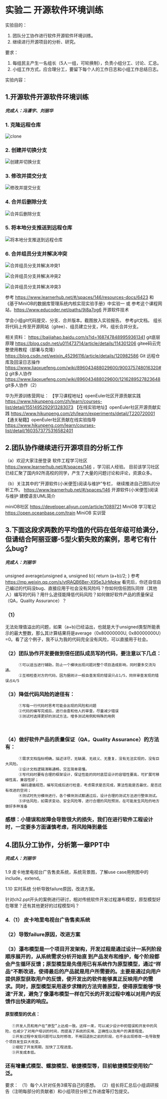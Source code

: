 # 实验二 开源软件环境训练

实验目的：

1. 团队分工协作进行软件开源软件环境训练。
2. 继续进行开源项目的分析、研究。

要求：

1. 每组民主产生一名组长（5人一组，可轮换制），负责小组分工、讨论、汇总。
2. 小组工作方式，应合理分工，要留下每个人的工作日志和小组工作总结日志。

实验内容：

## 1.开源软件开源软件环境训练

##### 完成人：冯潇宇、刘丽华

### 1. 克隆远程仓库

![clone](LAB_2.assets/clone.png)



### 2. 创建并切换分支

![创建并切换分支](LAB_2.assets/创建并切换分支.png)



### 3. 修改并提交分支

![修改并提交分支](LAB_2.assets/修改并提交分支.png)



### 4. 合并后删除分支

![合并后删除分支](LAB_2.assets/合并后删除分支.png)



### 5. 将本地分支推送到远程仓库

![将本地分支推送到远程仓库](LAB_2.assets/将本地分支推送到远程仓库.png)



### 6. 合并组员分支并解决冲突

![合并组员分支并解决冲突1](LAB_2.assets/合并组员分支并解决冲突1.png)

![合并组员分支并解决冲突2](LAB_2.assets/合并组员分支并解决冲突2.png)

![合并组员分支并解决冲突3](LAB_2.assets/合并组员分支并解决冲突3.png)







参考 https://www.learnerhub.net/#/spaces/146/resources-docs/6423
    和 《基于MiniOB的数据库管理系统内核实现实验手册》中实验一
   或 参考这个课程网站，https://www.educoder.net/paths/9i8a7og6   开源软件技术

学会小组git代码提交、分支、合并版本。截图放入实验报告。 参考git文档。
组长将代码上传至开源网站（gitee）、组员建立分支，PR，组长合并分支。 

  相关资料： 
  https://baijiahao.baidu.com/s?id=1687478489959361341   git底层原理
  https://blog.csdn.net/u011473714/article/details/114301206   gitee码云完整使用教程（部署与克隆）
  https://blog.csdn.net/weixin_45296116/article/details/120982586   Git 远程仓库及回滚日志操作
  https://www.liaoxuefeng.com/wiki/896043488029600/900375748016320#0  git多人协作
  https://www.liaoxuefeng.com/wiki/896043488029600/1216289527823648  git多人协作（2）

华为开源训练营网址：
【学习课程地址】openEuler社区开源贡献实践 https://www.hikunpeng.com/zh/learn/courses-list/detail/1551495292913283073
【在线实验地址】openEuler社区开源贡献实践 https://www.hikunpeng.com/zh/learn/experiments/detail/T220720001 
【通关秘籍】openEuler社区贡献在线实验指导 https://www.hikunpeng.com/learn/courses-list/detail/1603573775316582401 

## 2.团队协作继续进行开源项目的分析工作



（a）欢迎大家注册登录 软件工程学习社区 https://www.learnerhub.net/#/spaces/146 ，学习前人经验。
     目前该学习社区已经汇聚了国内92所高校的同学，产生了大量的问题讨论和评论，资源众多。

（b）关注其中的“开源软件(小米便签)阅读与维护”专栏， 继续推进自己团队的分析工作。
https://www.learnerhub.net/#/spaces/146  开源软件(小米便签)阅读与维护
   建模语言UML简介

  miniOB社区
  https://developer.aliyun.com/article/1089721 MiniOB 学习笔记
  https://open.oceanbase.com/train  MiniOB 实训营

## 3.下面这段求两数的平均值的代码在低年级可给满分，但请结合阿丽亚娜-5型火箭失败的案例，思考它有什么bug?

##### 完成人：刘丽华

unsigned average(unsigned a, unsigned b){
return (a+b)/2; 
}
参考 https://mp.weixin.qq.com/s/vtRAQB6Ber-X95e3JrMpkw
看完后，你还自信自己编过的代码没bug、直接应用于社会没有风险吗？你如何信任团队同伴（其他人）编写的代码？用什么途径能降低代码风险？如何做好软件产品的质量保证（QA，Quality Assurance）？

### （1）

无法处理值溢出的问题，如果（a+b)已经溢出，也就是大于unsigned类型所能表示的最大整数，那么其计算结果将是average（0x80000000U, 0x80000000U）=0。看了这个例子，我不认为我的代码完全没有风险，可以直接用于社会。

###   （2）团队协作开发要做到信任团队成员写的代码，要注意以下几点：

          ①可以适当进行辅助，防止一个模块出现问题对整个项目造成影响，同时要多交流沟通。
          ②互相检查对方的代码，因为据统计一般自查发现的错误只占1/5，同伴审查发现的错误占4/5


###   （3）降低代码风险的途径有：

          ①写每一行代码时思考可能会出现的风险和问题
          ②代码的编写完成后，进行自查和他人的审查，尽量减少错误
          ③测试时选择更好的测试方法，增多测试用例和特殊的用例


​          

###   （4）做好软件产品的质量保证（QA，Quality Assurance）的方法有：

          ①需求文档指标明确，描述详尽，无缺漏、无歧义、无重复，没有无法实现的，没有巨大风险。
          ②设计文档逻辑清晰通畅，交互简单易懂。
          ③写代码时要有合理的框架设计，保证性能的同时底层设计的容错性要高，可扩展可移植性高，兼容性好；
           编码遵循规范，编写完成后进行检查，考虑需求是否完成，算法性能是否最优，是否还有改进的空间；
          ④测试时先分模块进行，各个模块测试都通过后，设计合理的测试方法进行整体测试。
          ⑤评估风险，如需求变动、安全风险等，进行合理的风险预测，在可能发生风险的地方做好多种准备

###    感想：小错误和故障会导致很大的损失，我们在进行软件工程设计时，一定要多方面谨慎考虑，将风险降到最低





## 4.团队分工协作，分析第一章PPT中

##### 完成人：刘丽华

1.9 皮卡地里电视台广告售卖系统，系统背景图，了解use case用例图中的include，extend。

1.10 实时系统 
分析导致failure原因，改进方案。

针对ch2.ppt开头的案例进行研讨，相对传统软件开发过程瀑布模型，原型模型好在哪里？还有其他更好的过程模型吗？



### 4.（1） 皮卡地里电视台广告售卖系统

### （2）导致failure原因，改进方案


###   （3）瀑布模型是一个项目开发架构，开发过程是通过设计一系列阶段顺序展开的，从系统需求分析开始直  到产品发布和维护，每个阶段都会产生循环反馈；原型模型是先借用已有系统作为原型模型，通过“样品”不断改进，使得最后的产品就是用户所需要的。主要是通过向用户提供原型获取用户的反馈，使开发出的软件能够真正反映用户的需求。同时，原型模型采用逐步求精的方法完善原型，使得原型能够“快速”开发，避免了像瀑布模型一样在冗长的开发过程中难以对用户的反馈作出快速的响应。

####   原型模型的优点：

       ①开发人员和用户在“原型”上达成一致。这样一来，可以减少设计中的错误和开发中的风险，也减少了对用户培训的时间，而提高了系统的实用、正确性以及用户的满意程度。
       ②开发过程中发现问题可以及时修改，不用回退到之前的阶段，也不会出现修改一处导致整个项目发生巨大改变。
       ②缩短了开发周期，加快了工程进度。
       ③开发成本低。

###    还有增量式模型、螺旋模型、敏捷模型等，目前敏捷模型使用较广泛。



要求：
（1）每个人针对任务3填写自己的感想。
（2）组长将汇总后小组调研报告（注明每部分的贡献者）和小组项目分析工作进度等打包提交。


